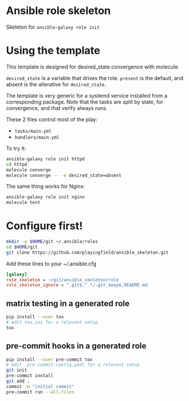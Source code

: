 # Ansible role skeleton
Skeleton for `ansible-galaxy role init`

# Using the template
This template is designed for desired_state convergence with molecule.

`desired_state` is a variable that drives the role.
`present` is the default, and absent is the alterative for `desired_state`.

The template is very generic for a systemd service installed from a corresponding package.
Note that the tasks are split by state, for convergence, and that verify always runs.

These 2 files control most of the play:
- `tasks/main.yml`
- `handlers/main.yml`


To try it:

```sh
ansible-galaxy role init httpd
cd httpd
molecule converge
molecule converge -- -e desired_state=absent
```

The same thing works for Nginx:
```sh
ansible-galaxy role init nginx
molecule test
```

# Configure first!

```sh
mkdir -p $HOME/git ~/.ansible/roles
cd $HOME/git
git clone https://github.com/playingfield/ansible_skeleton.git
```
Add these lines to your ~/.ansible.cfg
```ini
[galaxy]
role_skeleton = ~/git/ansible_skeleton/role
role_skeleton_ignore = ^.git$,^.*/.git_keep$,README.md
```

## matrix testing in a generated role

```sh
pip install --user tox
# edit tox.ini for a relevant setup
tox
```

## pre-commit hooks in a generated role

```sh
pip install --user pre-commit tox
# edit .pre-commit-config.yaml for a relevant setup
git init
pre-commit install
git add .
commit -m "initial commit"
pre-commit run --all-files
```
